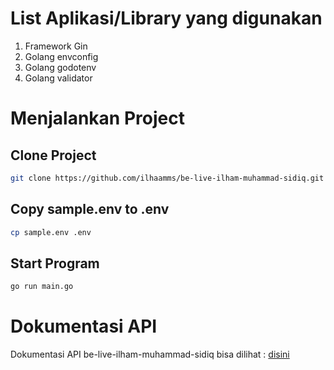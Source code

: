 # List Aplikasi/Library yang digunakan
1. Framework Gin
2. Golang envconfig
3. Golang godotenv
4. Golang validator

# Menjalankan Project

## Clone Project
```bash
git clone https://github.com/ilhaamms/be-live-ilham-muhammad-sidiq.git
```

## Copy sample.env to .env
```bash
cp sample.env .env
```

## Start Program
```bash
go run main.go
```

# Dokumentasi API
Dokumentasi API be-live-ilham-muhammad-sidiq bisa dilihat : [disini](https://documenter.getpostman.com/view/26190643/2sAYdcrXVD)